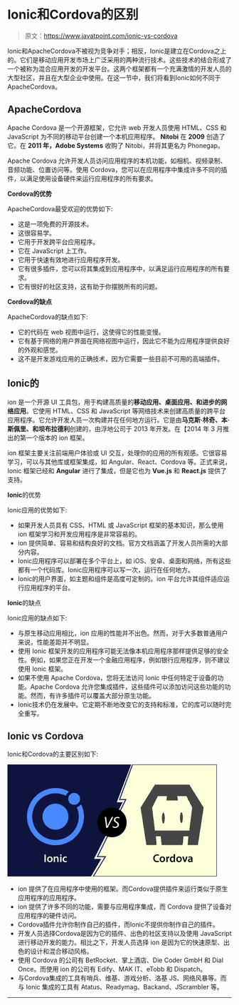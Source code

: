 # Ionic和Cordova的区别

> 原文：<https://www.javatpoint.com/ionic-vs-cordova>

Ionic和ApacheCordova不被视为竞争对手；相反，Ionic是建立在Cordova之上的。它们是移动应用开发市场上广泛采用的两种流行技术。这些技术的结合形成了一个被称为混合应用开发的开发平台。这两个框架都有一个充满激情的开发人员的大型社区，并且在大型企业中使用。在这一节中，我们将看到Ionic如何不同于ApacheCordova。

## ApacheCordova

Apache Cordova 是一个开源框架，它允许 web 开发人员使用 HTML、CSS 和 JavaScript 为不同的移动平台创建一个本机应用程序。 **Nitobi** 在 **2009** 创造了它。在 **2011 年，Adobe Systems** 收购了 Nitobi，并将其更名为 Phonegap。

Apache Cordova 允许开发人员访问应用程序的本机功能，如相机、视频录制、音频功能、位置访问等。使用 Cordova，您可以在应用程序中集成许多不同的插件，以满足使用设备硬件来运行应用程序的所有要求。

**Cordova的优势**

ApacheCordova最受欢迎的优势如下:

*   这是一项免费的开源技术。
*   这很容易学。
*   它用于开发跨平台应用程序。
*   它在 JavaScript 上工作。
*   它用于快速有效地进行应用程序开发。
*   它有很多插件，您可以将其集成到应用程序中，以满足运行应用程序的所有要求。
*   它有很好的社区支持，这有助于你摆脱所有的问题。

**Cordova的缺点**

ApacheCordova的缺点如下:

*   它的代码在 web 视图中运行，这使得它的性能变慢。
*   它有基于网络的用户界面在网络视图中运行，因此它不能为应用程序提供良好的外观和感觉。
*   这不是开发游戏应用的正确技术，因为它需要一些目前不可用的高端插件。

## Ionic的

ion 是一个开源 UI 工具包，用于构建高质量的**移动应用、桌面应用、**和进步的**网络应用**。它使用 HTML、CSS 和 JavaScript 等网络技术来创建高质量的跨平台应用程序。它允许开发人员一次构建并在任何地方运行。它是由**马克斯·林奇、本·斯佩里、**和**坝布拉德利**创建的，由浮地公司于 2013 年开发。在【2014 年 3 月推出的第一个版本的 ion 框架。

ion 框架主要关注前端用户体验或 UI 交互，处理你的应用的所有观感。它很容易学习，可以与其他库或框架集成，如 Angular、React、Cordova 等。正式来说，Ionic 框架已经和 **Angular** 进行了集成，但是它也为 **Vue.js** 和 **React.js** 提供了支持。

**Ionic**的优势

Ionic应用的优势如下:

*   如果开发人员具有 CSS、HTML 或 JavaScript 框架的基本知识，那么使用 ion 框架学习和开发应用程序是非常容易的。
*   ion 提供简单、容易和结构良好的文档。官方文档涵盖了开发人员所需的大部分内容。
*   Ionic应用程序可以部署在多个平台上，如 iOS、安卓、桌面和网络，所有这些都有一个代码库。Ionic应用程序可以写一次，运行在任何地方。
*   Ionic的用户界面，如主题和组件是高度可定制的。ion 平台允许其组件适应运行应用程序的平台。

**Ionic**的缺点

Ionic应用的缺点如下:

*   与原生移动应用相比，ion 应用的性能并不出色。然而，对于大多数普通用户来说，性能差距并不明显。
*   使用 Ionic 框架开发的应用程序可能无法像本机应用程序那样提供足够的安全性。例如，如果您正在开发一个金融应用程序，例如银行应用程序，则不建议使用 Ionic 框架。
*   如果不使用 Apache Cordova，您将无法访问 Ionic 中任何特定于设备的功能。Apache Cordova 允许您集成插件，这些插件可以添加访问这些功能的功能。然而，有许多插件可以覆盖大部分原生功能。
*   Ionic技术仍在发展中。它定期不断地改变它的支持和标准，它的库可以随时完全重写。

## Ionic vs Cordova

Ionic和Cordova的主要区别如下:

![Ionic vs Cordova](img/fd2e1ab720f5e8ec5f2fdf36eb9e5e6c.png)

*   ion 提供了在应用程序中使用的框架。而Cordova提供插件来运行类似于原生应用程序的应用程序。
*   ion 提供了许多不同的功能，需要与应用程序集成，而 Cordova 提供了设备对应用程序的硬件访问。
*   Cordova插件允许你制作自己的插件，而Ionic不提供你制作自己的插件。
*   开发人员选择Cordova是因为它的插件、出色的社区支持以及使用 JavaScript 进行移动开发的能力。相比之下，开发人员选择 ion 是因为它的快速原型、出色的设计和混合移动风格。
*   使用 Cordova 的公司有 BetRocket、掌上酒店、Die Coder GmbH 和 Dial Once。而使用 ion 的公司有 Edify、MAK IT、eTobb 和 Dispatch。
*   与Cordova集成的工具有哨兵、维基、游戏分析、洛基 JS、网络风暴等。而与 Ionic 集成的工具有 Atatus、Readymag、Backand、JScrambler 等。

* * *